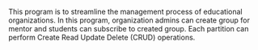 This program is to streamline the management process of educational organizations. In this program, organization admins can create group for mentor and students can subscribe to created group. Each partition can perform Create Read Update Delete (CRUD) operations.
